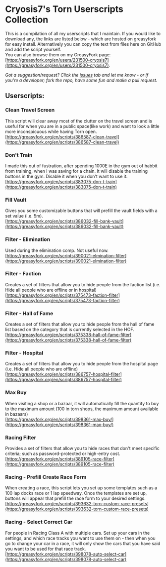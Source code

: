 # Cryosis7's Torn Userscripts Collection
This is a compilation of all my userscripts that I maintain.
If you would like to download any, the links are listed below - which are hosted on greasyfork for easy install.
Alternatively you can copy the text from files here on GitHub and add the script yourself.  
You can also browse them on my GreasyFork page: [https://greasyfork.org/en/users/231500-cryosis7](https://greasyfork.org/en/users/231500-cryosis7).  

*Got a suggestion/request? Click the [issues](https://github.com/cryosis7/torn_userscripts/issues) tab and let me know - or if you're a developer; fork the repo, have some fun and make a pull request.*


## Userscripts:
### Clean Travel Screen
This script will clear away most of the clutter on the travel screen and is useful for when you are in a public space(like work) and want to look a little more inconspicuous while having Torn open.  
[https://greasyfork.org/en/scripts/386587-clean-travel](https://greasyfork.org/en/scripts/386587-clean-travel)
### Don't Train
I made this out of fustration, after spending 1000E in the gym out of habbit from training, when I was saving for a chain.
It will disable the training buttons in the gym. Disable it when you don't want to use it.  
[https://greasyfork.org/en/scripts/383075-don-t-train](https://greasyfork.org/en/scripts/383075-don-t-train)
### Fill Vault
Gives you some customizable buttons that will prefill the vault fields with a set value (i.e. 5m).  
[https://greasyfork.org/en/scripts/386032-fill-bank-vault](https://greasyfork.org/en/scripts/386032-fill-bank-vault)
### Filter - Elimination
Used during the elimination comp. Not useful now.  
[https://greasyfork.org/en/scripts/390021-elmination-filter](https://greasyfork.org/en/scripts/390021-elmination-filter)
### Filter - Faction
Creates a set of filters that allow you to hide people from the faction list (i.e. Hide all people who are offline or in hospital)  
[https://greasyfork.org/en/scripts/375473-faction-filter](https://greasyfork.org/en/scripts/375473-faction-filter)
### Filter - Hall of Fame
Creates a set of filters that allow you to hide people from the hall of fame list based on the category that is currently selected in the HOF.  
[https://greasyfork.org/en/scripts/375338-hall-of-fame-filter](https://greasyfork.org/en/scripts/375338-hall-of-fame-filter)
### Filter - Hospital
Creates a set of filters that allow you to hide people from the hospital page (i.e. Hide all people who are offline)  
[https://greasyfork.org/en/scripts/386757-hospital-filter](https://greasyfork.org/en/scripts/386757-hospital-filter)
### Max Buy
When visiting a shop or a bazaar, it will automatically fill the quantity to buy to the maximum amount (100 in torn shops, the maximum amount available in bazaars)  
[https://greasyfork.org/en/scripts/398361-max-buy/](https://greasyfork.org/en/scripts/398361-max-buy/)
### Racing Filter
Provides a set of filters that allow you to hide races that don't meet specific criteria; such as password-protected or high-entry cost.  
[https://greasyfork.org/en/scripts/389105-race-filter](https://greasyfork.org/en/scripts/389105-race-filter)
### Racing - Prefill Create Race Form
When creating a race, this script lets you set up some templates such as a 100 lap docks race or 1 lap speedway. Once the templates are set up, buttons will appear that prefill the race form to your desired settings.  
[https://greasyfork.org/en/scripts/393632-torn-custom-race-presets](https://greasyfork.org/en/scripts/393632-torn-custom-race-presets)
### Racing - Select Correct Car
For people in Racing Class A with multiple cars. Set up your cars in the settings, and which race tracks you want to use them on - then when you go to change your car in a race, it will only show the cars that you have said you want to be used for that race track.  
[https://greasyfork.org/en/scripts/398078-auto-select-car](https://greasyfork.org/en/scripts/398078-auto-select-car)
